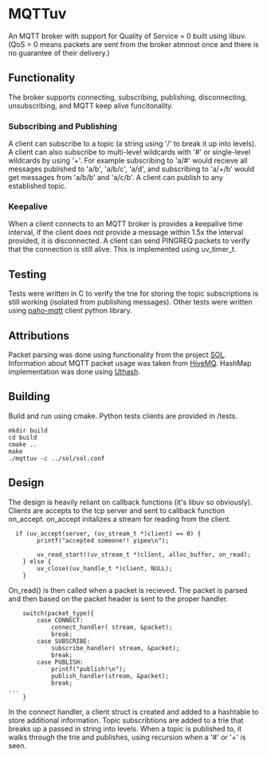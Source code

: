 # MQTTuv
An MQTT broker with support for Quality of Service = 0 built using libuv. (QoS = 0 means packets are sent from the broker atmnost once and there is no guarantee of their delivery.)

## Functionality
The broker supports connecting, subscribing, publishing, disconnecting, unsubscribing, and MQTT keep alive funcitonality. 

### Subscribing and Publishing
A client can subscribe to a topic (a string using '/' to break it up into levels). A client can also subscribe to multi-level wildcards with '#' or single-level wildcards by using '+'. 
For example subscribing to 'a/#' would recieve all messages published to 'a/b', 'a/b/c', 'a/d', and subscribing to 'a/+/b' would get messages from 'a/b/b' and 'a/c/b'. A client can publish to any established topic. 

### Keepalive 
When a client connects to an MQTT broker is provides a keepalive time interval, if the client does not provide a message within 1.5x the interval provided, it is disconnected. A client can send PINGREQ packets to verify that the connection is still alive. This is implemented using uv_timer_t.

## Testing
Tests were written in C to verify the trie for storing the topic subscriptions is still working (isolated from publishing messages). Other tests were written using [paho-mqtt](https://pypi.org/project/paho-mqtt/) client python library. 

## Attributions
Packet parsing was done using functionality from the project [SOL](https://github.com/codepr/sol/tree/tutorial). Information about MQTT packet usage was taken from [HiveMQ](https://www.hivemq.com/). HashMap implementation was done using [Uthash](https://troydhanson.github.io/uthash/). 

## Building
Build and run using cmake. Python tests clients are provided in /tests. 

```
mkdir build
cd build
cmake ..
make 
./mqttuv -c ../sol/sol.conf
```

## Design
The design is heavily reliant on callback functions (it's libuv so obviously). Clients are accepts to the tcp server and sent to callback function on_accept. on_accept initalizes a stream for reading from the client. 
```
  if (uv_accept(server, (uv_stream_t *)client) == 0) {
        printf("accepted someone!! yipee\n");

        uv_read_start((uv_stream_t *)client, alloc_buffer, on_read);  
    } else {
        uv_close((uv_handle_t *)client, NULL);
    }
```
On_read() is then called when a packet is recieved. The packet is parsed and then based on the packet header is sent to the proper handler.
```
    switch(packet_type){
        case CONNECT:
            connect_handler( stream, &packet);
            break;
        case SUBSCRIBE:
            subscribe_handler( stream, &packet);
            break;
        case PUBLISH:
            printf("publish!\n");
            publish_handler(stream, &packet);
            break;
...
    }
```
In the connect handler, a client struct is created and added to a hashtable to store additional information. 
Topic subscribtions are added to a trie that breaks up a passed in string into levels. When a topic is published to, it walks through the trie and publishes, using recursion when a '#' or '+' is seen. 






